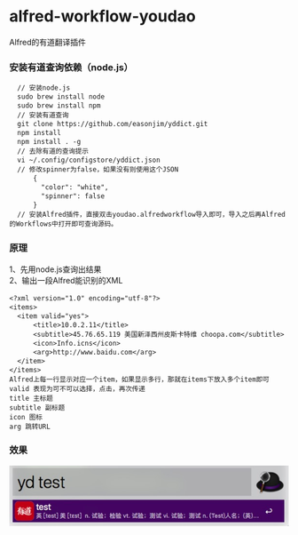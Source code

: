 # alfred-workflow-youdao
Alfred的有道翻译插件  
### 安装有道查询依赖（node.js）
```
  // 安装node.js
  sudo brew install node
  sudo brew install npm
  // 安装有道查询
  git clone https://github.com/easonjim/yddict.git
  npm install
  npm install . -g
  // 去除有道的查询提示
  vi ~/.config/configstore/yddict.json
  // 修改spinner为false，如果没有则使用这个JSON
      {
        "color": "white",
        "spinner": false
      }
  // 安装Alfred插件，直接双击youdao.alfredworkflow导入即可，导入之后再Alfred的Workflows中打开即可查询源码。
```
### 原理
1、先用node.js查询出结果  
2、输出一段Alfred能识别的XML  
```
<?xml version="1.0" encoding="utf-8"?>
<items>
  <item valid="yes">
      <title>10.0.2.11</title>
      <subtitle>45.76.65.119 美国新泽西州皮斯卡特维 choopa.com</subtitle>
      <icon>Info.icns</icon>
      <arg>http://www.baidu.com</arg>
  </item>
</items>
Alfred上每一行显示对应一个item，如果显示多行，那就在items下放入多个item即可
valid 表现为可不可以选择，点击，再次传递
title 主标题
subtitle 副标题
icon 图标
arg 跳转URL
```  
### 效果
![有道查询效果](https://github.com/easonjim/alfred-workflow-youdao/blob/master/effect/image.jpg?raw=true)
